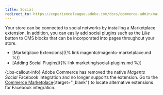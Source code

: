 ```yaml
---
title: Social
redirect_to: https://experienceleague.adobe.com/docs/commerce-admin/marketing/communications/social-rss.html
---
```


Your store can be connected to social networks by installing a Marketplace extension. In addition, you can easily add social plugins such as the _Like_ button to CMS blocks that can be incorporated into pages throughout your store.

- [Marketplace Extensions]({% link magento/magento-marketplace.md %})
- [Adding Social Plugins]({% link marketing/social-plugins.md %})

{:.bs-callout-info}
Adobe Commerce has removed the native _Magento Social_ Facebook integration and no longer supports the extension. Go to the [Commerce Marketplace][1]{:target="_blank"} to locate alternative extensions for Facebook integration.

[1]: https://marketplace.magento.com/catalogsearch/result/?q=Facebook